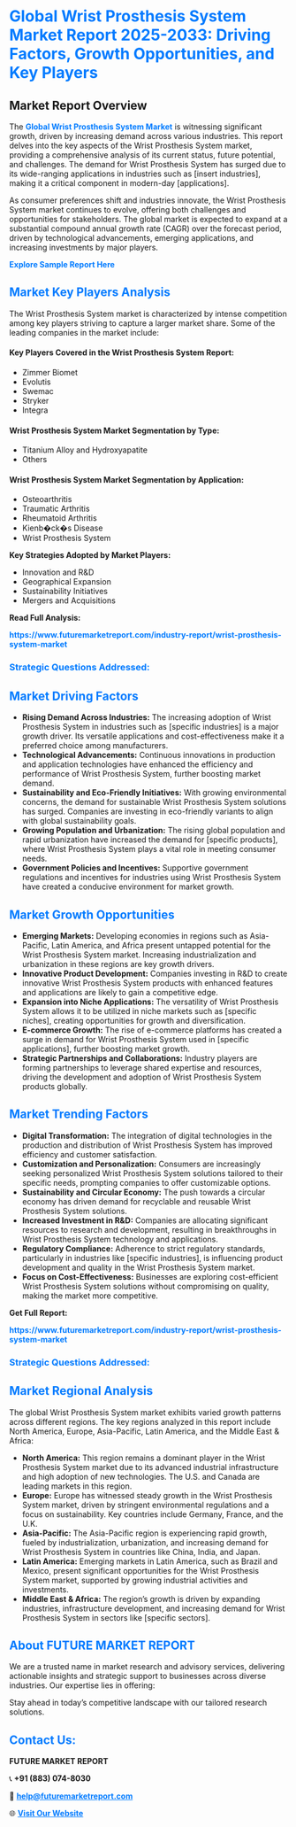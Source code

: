<h1 style="color: #007BFF;">Global Wrist Prosthesis System Market Report 2025-2033: Driving Factors, Growth Opportunities, and Key Players</h1>

<section id="overview">
<h2>Market Report Overview</h2>
<p>The <a href="https://www.futuremarketreport.com/industry-report/wrist-prosthesis-system-market" style="color: #007BFF; text-decoration: none;"><strong>Global Wrist Prosthesis System Market</strong></a> is witnessing significant growth, driven by increasing demand across various industries. This report delves into the key aspects of the Wrist Prosthesis System market, providing a comprehensive analysis of its current status, future potential, and challenges. The demand for Wrist Prosthesis System has surged due to its wide-ranging applications in industries such as [insert industries], making it a critical component in modern-day [applications].</p>
<p>As consumer preferences shift and industries innovate, the Wrist Prosthesis System market continues to evolve, offering both challenges and opportunities for stakeholders. The global market is expected to expand at a substantial compound annual growth rate (CAGR) over the forecast period, driven by technological advancements, emerging applications, and increasing investments by major players.</p>
</section>

<section id="overview">
<p><a href="https://www.futuremarketreport.com/request-sample/reportId=123553" style="color: #007BFF; text-decoration: none;"><strong>Explore Sample Report Here</strong></a></p>
</section>

<section id="key-players">
<h2 style="color: #007BFF;">Market Key Players Analysis</h2>
<p>The Wrist Prosthesis System market is characterized by intense competition among key players striving to capture a larger market share. Some of the leading companies in the market include:</p>
<h4>Key Players Covered in the Wrist Prosthesis System Report:</h4>
<ul><li>Zimmer Biomet</li><li>Evolutis</li><li>Swemac</li><li>Stryker</li><li>Integra</li></ul>
<h4>Wrist Prosthesis System Market Segmentation by Type:</h4>
<ul><li>Titanium Alloy and Hydroxyapatite</li><li>Others</li></ul>

<h4>Wrist Prosthesis System Market Segmentation by Application:</h4>
<ul><li>Osteoarthritis</li><li>Traumatic Arthritis</li><li>Rheumatoid Arthritis</li><li>Kienb�ck�s Disease</li><li>Wrist Prosthesis System</li></ul>
<p><strong>Key Strategies Adopted by Market Players:</strong></p>
<ul>
<li>Innovation and R&D</li>
<li>Geographical Expansion</li>
<li>Sustainability Initiatives</li>
<li>Mergers and Acquisitions</li>
</ul>
</section>

<section>
<p><strong>Read Full Analysis: </strong></p><a href="https://www.futuremarketreport.com/industry-report/wrist-prosthesis-system-market" style="color: #007BFF; text-decoration: none;"><strong>https://www.futuremarketreport.com/industry-report/wrist-prosthesis-system-market</strong></a>
<h3 style="color: #007BFF;">Strategic Questions Addressed:</h3>
</section>

<section id="driving-factors">
<h2 style="color: #007BFF;">Market Driving Factors</h2>
<ul>
<li><strong>Rising Demand Across Industries:</strong> The increasing adoption of Wrist Prosthesis System in industries such as [specific industries] is a major growth driver. Its versatile applications and cost-effectiveness make it a preferred choice among manufacturers.</li>
<li><strong>Technological Advancements:</strong> Continuous innovations in production and application technologies have enhanced the efficiency and performance of Wrist Prosthesis System, further boosting market demand.</li>
<li><strong>Sustainability and Eco-Friendly Initiatives:</strong> With growing environmental concerns, the demand for sustainable Wrist Prosthesis System solutions has surged. Companies are investing in eco-friendly variants to align with global sustainability goals.</li>
<li><strong>Growing Population and Urbanization:</strong> The rising global population and rapid urbanization have increased the demand for [specific products], where Wrist Prosthesis System plays a vital role in meeting consumer needs.</li>
<li><strong>Government Policies and Incentives:</strong> Supportive government regulations and incentives for industries using Wrist Prosthesis System have created a conducive environment for market growth.</li>
</ul>
</section>

<section id="growth-opportunities">
<h2 style="color: #007BFF;">Market Growth Opportunities</h2>
<ul>
<li><strong>Emerging Markets:</strong> Developing economies in regions such as Asia-Pacific, Latin America, and Africa present untapped potential for the Wrist Prosthesis System market. Increasing industrialization and urbanization in these regions are key growth drivers.</li>
<li><strong>Innovative Product Development:</strong> Companies investing in R&D to create innovative Wrist Prosthesis System products with enhanced features and applications are likely to gain a competitive edge.</li>
<li><strong>Expansion into Niche Applications:</strong> The versatility of Wrist Prosthesis System allows it to be utilized in niche markets such as [specific niches], creating opportunities for growth and diversification.</li>
<li><strong>E-commerce Growth:</strong> The rise of e-commerce platforms has created a surge in demand for Wrist Prosthesis System used in [specific applications], further boosting market growth.</li>
<li><strong>Strategic Partnerships and Collaborations:</strong> Industry players are forming partnerships to leverage shared expertise and resources, driving the development and adoption of Wrist Prosthesis System products globally.</li>
</ul>
</section>

<section id="trending-factors">
<h2 style="color: #007BFF;">Market Trending Factors</h2>
<ul>
<li><strong>Digital Transformation:</strong> The integration of digital technologies in the production and distribution of Wrist Prosthesis System has improved efficiency and customer satisfaction.</li>
<li><strong>Customization and Personalization:</strong> Consumers are increasingly seeking personalized Wrist Prosthesis System solutions tailored to their specific needs, prompting companies to offer customizable options.</li>
<li><strong>Sustainability and Circular Economy:</strong> The push towards a circular economy has driven demand for recyclable and reusable Wrist Prosthesis System solutions.</li>
<li><strong>Increased Investment in R&D:</strong> Companies are allocating significant resources to research and development, resulting in breakthroughs in Wrist Prosthesis System technology and applications.</li>
<li><strong>Regulatory Compliance:</strong> Adherence to strict regulatory standards, particularly in industries like [specific industries], is influencing product development and quality in the Wrist Prosthesis System market.</li>
<li><strong>Focus on Cost-Effectiveness:</strong> Businesses are exploring cost-efficient Wrist Prosthesis System solutions without compromising on quality, making the market more competitive.</li>
</ul>
</section>

<section>
<p><strong>Get Full Report: </strong></p><a href="https://www.futuremarketreport.com/industry-report/wrist-prosthesis-system-market" style="color: #007BFF; text-decoration: none;"><strong>https://www.futuremarketreport.com/industry-report/wrist-prosthesis-system-market</strong></a>
<h3 style="color: #007BFF;">Strategic Questions Addressed:</h3>
</section>


<section id="regional-analysis">
<h2 style="color: #007BFF;">Market Regional Analysis</h2>
<p>The global Wrist Prosthesis System market exhibits varied growth patterns across different regions. The key regions analyzed in this report include North America, Europe, Asia-Pacific, Latin America, and the Middle East & Africa:</p>
<ul>
<li><strong>North America:</strong> This region remains a dominant player in the Wrist Prosthesis System market due to its advanced industrial infrastructure and high adoption of new technologies. The U.S. and Canada are leading markets in this region.</li>
<li><strong>Europe:</strong> Europe has witnessed steady growth in the Wrist Prosthesis System market, driven by stringent environmental regulations and a focus on sustainability. Key countries include Germany, France, and the U.K.</li>
<li><strong>Asia-Pacific:</strong> The Asia-Pacific region is experiencing rapid growth, fueled by industrialization, urbanization, and increasing demand for Wrist Prosthesis System in countries like China, India, and Japan.</li>
<li><strong>Latin America:</strong> Emerging markets in Latin America, such as Brazil and Mexico, present significant opportunities for the Wrist Prosthesis System market, supported by growing industrial activities and investments.</li>
<li><strong>Middle East & Africa:</strong> The region’s growth is driven by expanding industries, infrastructure development, and increasing demand for Wrist Prosthesis System in sectors like [specific sectors].</li>
</ul>
</section>

<footer>
<h2 style="color: #007BFF;">About FUTURE MARKET REPORT</h2>
<p>We are a trusted name in market research and advisory services, delivering actionable insights and strategic support to businesses across diverse industries. Our expertise lies in offering:</p>

<p>Stay ahead in today’s competitive landscape with our tailored research solutions.</p>

<h2 style="color: #007BFF;">Contact Us:</h2>
<p><strong>FUTURE MARKET REPORT</strong></p>
<p>📞 <strong>+91 (883) 074-8030</strong></p>
<p>📧 <strong><a href="mailto:help@futuremarketreport.com" style="color: #007BFF;">help@futuremarketreport.com</a></strong></p>
<p>🌐 <strong><a href="https://www.futuremarketreport.com/" style="color: #007BFF;">Visit Our Website</a></strong></p>
</footer>
